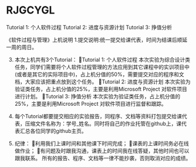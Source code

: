 # RJGCYGL

Tutorial 1: 个人软件过程  Tutorial 2: 进度与资源计划  Tutorial 3: 挣值分析

《软件过程与管理》上机说明
1.提交说明:统一提交给课代表，时间为结课后顺延一周的周日。

3. 本次上机共有3个Tutorial：
Tutorial 1: 个人软件过程   本次实验为综合设计类任务，同学们需要将个人软件过程管理的方法应用到其它课程中的实训项目中(或者是其它的实际项目中)，占上机分值的50%，需要提交对应的程序和文档，大家应该把重点放到这个任务。
Tutorial 2: 进度与资源计划 本次实验为验证类任务，占上机分值的25%，主要是利用Microsoft Project 对软件项目进行计划。
Tutorial 3: 挣值分析 本次实验为验证类任务，占上机分值的25%，主要是利用Microsoft Project 对软件项目进行监督和跟踪。

4. 每个Tutorial都要提交相应的实验报告，同程序、文档等资料打包提交给课代表，压缩文件名称为：学号_姓名。同时将自己的作业托管在github上，课代表汇总各位同学的github主页。

5. 纪律：
利用我们上课时间和其他课下时间完成；
课表的上课时间务必在线做作业；
有问题及时跟我沟通，课表上的时间我在线答疑，其他时间也可以跟我联系。
所有的报告、程序、文档等一律不能抄袭，否则取消对应的成绩。
